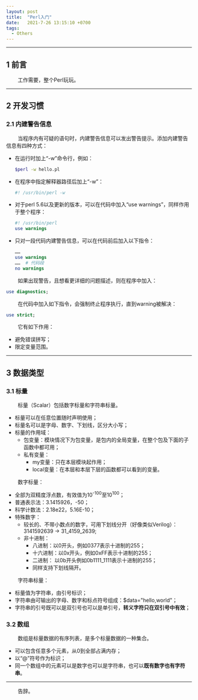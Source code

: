 ```yaml
---
layout: post
title:  "Perl入门"
date:   2021-7-26 13:15:10 +0700
tags:
  - Others
---
```



----

## 1 前言

&#160; &#160; &#160; &#160; 工作需要，整个Perl玩玩。

----

## 2 开发习惯

### 2.1 内建警告信息

&#160; &#160; &#160; &#160; 当程序内有可疑的语句时，内建警告信息可以发出警告提示。添加内建警告信息有四种方式：
* 在运行时加上“-w”命令行，例如：
    ```sh
    $perl -w hello.pl
    ```
* 在程序中指定解释器路径后加上“-w”：
    ```perl
    #! /usr/bin/perl -w
    ```
* 对于perl 5.6以及更新的版本，可以在代码中加入“use warnings”，同样作用于整个程序：
    ```perl
    #! /usr/bin/perl
    use warnings
    ```
* 只对一段代码内建警告信息，可以在代码前后加入以下指令：
    ```perl
    ……
    use warnings
    ……  # 代码段
    no warnings
     ```

&#160; &#160; &#160; &#160; 如果出现警告，且想看更详细的问题描述，则在程序中加入：

```perl
use diagnostics;
```

&#160; &#160; &#160; &#160; 在代码中加入如下指令，会强制终止程序执行，直到warning被解决：

```perl
use strict;
```

&#160; &#160; &#160; &#160; 它有如下作用：
* 避免错误拼写；
* 限定变量范围。

---

## 3 数据类型

### 3.1 标量

&#160; &#160; &#160; &#160; 标量（Scalar）包括数字标量和字符串标量。


* 标量可以在任意位置随时声明使用；
* 标量名可以是字母、数字、下划线，区分大小写；
* 标量的作用域：
    * 包变量：模块情况下为包变量，是包内的全局变量，在整个包及下面的子函数中都可用；
    * 私有变量：
        * my变量：只在本层模块起作用；
        * local变量：在本层和本层下层的函数都可以看到的变量。


&#160; &#160; &#160; &#160; 数字标量：
* 全部为双精度浮点数，有效值为10<sup>-100</sup>至10<sup>100</sup>；
* 普通表示法：3.1415926，-50；
* 科学计数法：2.18e22，5.16E-10；
* 特殊数字：
    * 较长的、不带小数点的数字，可用下划线分开（好像类似Verilog）：3141592639 → 31_4159_2639;
    * 非十进制：
        * 八进制：以0开头，例如0377表示十进制的255；
        * 十六进制：以0x开头，例如0xFF表示十进制的255；
        * 二进制： 以0b开头例如0b1111_1111表示十进制的255；
        * 同样支持下划线隔开。

&#160; &#160; &#160; &#160; 字符串标量：
* 标量值为字符串，由引号标识；
* 字符串由可输出的字母、数字和标点符号组成：$data="hello,world"；
* 字符串的引号既可以是双引号也可以是单引号，**转义字符只在双引号中有效**；

### 3.2 数组

&#160; &#160; &#160; &#160; 数组是标量数据的有序列表，是多个标量数据的一种集合。

* 可以包含任意多个元素，从0到全部占满内存；
* 以“@”符号作为标识；
* 同一个数组中的元素可以是数字也可以是字符串，也可以**既有数字也有字符串**。





----
&#160; &#160; &#160; &#160; 告辞。